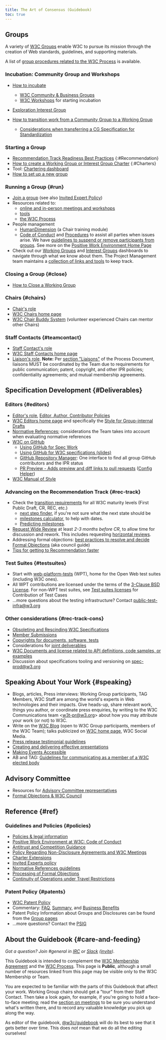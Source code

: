 ```yaml
---
title: The Art of Consensus (Guidebook)
toc: true
---
```


## Groups

A variety of [W3C Groups](../groups/) enable W3C to pursue its mission through the creation of Web standards, guidelines, and supporting materials.

A list of [group procedures related to the W3C Process](process/#groups) is available.

### Incubation: Community Group and Workshops

- [How to incubate](incubation.md)
  
  - [W3C Community & Business Groups](https://www.w3.org/community/)
  - [W3C Workshops](meetings/workshops.md) for starting incubation
- [Exploration Interest Group](https://www.w3.org/groups/ig/exploration/)
- [How to transition work from a Community Group to a Working Group](process/cg-transition.md)

  - [Considerations when transferring a CG Specification for Standardization](https://github.com/w3c/cg-council/blob/main/transfer-considerations.md)

### Starting a Group 

- [Recommendation Track Readiness Best Practices](standards-track/)
{:#Recommendation}
- [How to create a Working Group or Interest Group Charter](process/charter.md)
{:#Charters}
- Tool: [Chartering dashboard](https://www.w3.org/2024/03/charters-in-dev.html)
- [How to set up a new group](tools/new-group.md) 

### Running a Group {#run}

- [Join a group](https://www.w3.org/get-involved/) (see also [Invited Expert Policy](https://www.w3.org/invited-experts/))
- Resources related to:
  - [online and in-person meetings and workshops](meetings/)
  - [tools](tools/)
  - [the W3C Process](process/#groups)
- People management
  - [HumanDimension](https://www.w3.org/wiki/Guide/HumanDimension) (a Chair training module)
  - [Code of Conduct](https://www.w3.org/policies/code-of-conduct/) and [Procedures]([https://github.com/w3c/guide/blob/main/process/coc-incident-resolution-ombuds.md](https://www.w3.org/guide/process/coc-incident-resolution-ombuds.html)) to assist all parties when issues arise. We have [guidelines to suspend or remove participants from groups](process/suspension.md). See more on the [Positive Work Environment Home Page](https://www.w3.org/about/positive-work-environment/)
- Check out our [Working Groups](https://www.w3.org/PM/Groups/chairboards.html?gtype=working) and [Interest Groups](https://www.w3.org/PM/Groups/chairboards.html?gtype=interest) dashboards to navigate through what we know about them. The Project Management team maintains a [collection of links and tools](https://www.w3.org/PM/) to keep track.

### Closing a Group {#close}

- [How to Close a Working Group](process/closing-wg.md)

### Chairs {#chairs}

- [Chair's role](chair/role.md)
- [W3C Chairs home page](chair/)
- [W3C Chair Buddy System](chair/buddy.md) (volunteer experienced Chairs can mentor other Chairs)

### Staff Contacts {#teamcontact}

- [Staff Contact's role](teamcontact/role.md)
- [W3C Staff Contacts home page](teamcontact/)
- [Liaison's role](teamcontact/liaison-role.md). **Note:** Per [section "Liaisons"](https://www.w3.org/policies/process/#Liaisons) of the Process Document, liaisons MUST be coordinated by the Team due to requirements for public communication; patent, copyright, and other IPR policies; confidentiality agreements; and mutual membership agreements.


## Specification Development {#Deliverables}

### Editors {#editors}

- [Editor's role](editor/role.md), [Editor, Author, Contributor Policies](https://www.w3.org/Signature/Contributor.html)
- [W3C Editors home page](editor/) and specifically the [Style for Group-internal Drafts](editor/editors-draft.md)
- [Normative References](process/tilt/normative-references.md); considerations the Team takes into account when evaluating normative references
- [W3C on GitHub](github/)
  - [Using GitHub for Spec Work](github/specs.md)
  - [Using GitHub for W3C specifications (slides)](https://www.w3.org/2015/Talks/1217-github-w3c/)
  - [GitHub Repository Manager](https://labs.w3.org/repo-manager/): One interface to find all group GitHub contributors and the IPR status
  - [PR Preview - Adds preview and diff links to pull requests](https://lists.w3.org/Archives/Public/spec-prod/2017JanMar/0047.html) ([Config Helper](https://tobie.github.io/pr-preview/config.html))
- [W3C Manual of Style](manual-of-style/)


### Advancing on the Recommendation Track {#rec-track}
  
- Check the [transition requirements](transitions/) for all W3C maturity levels (First Public Draft, CR, REC, etc.)
  - [next step finder](transitions/nextstep.html), if you're not sure what the next state should be
  - [milestones calculator](./transitions/milestones/),  to help with dates.
  - [Predicting milestones](process/predicting-milestones.html).
- [Request Wide Review](documentreview/) at least *2-3 months before CR*, to allow time for discussion and rework. This includes requesting [horizontal reviews](documentreview/#how-to-get-horizontal-review).
- Addressing formal objections: [best practices to resolve and decide Formal Objections](council/council.md) (aka council guide)
- [Tips for getting to Recommendation faster](standards-track/rec-tips.md)

### Test Suites {#testsuites}

- Start with [web-platform-tests](https://web-platform-tests.org/) (WPT), home for the Open Web test suites (including W3C ones).
- All WPT contributions are licensed under the terms of the [3-Clause BSD License](https://github.com/web-platform-tests/wpt/blob/master/LICENSE.md). For non-WPT test suites, see [Test suites licenses](https://www.w3.org/copyright/test-suites-licenses/) for Contribution of Test Cases
- ...more questions about the testing infrastructure? Contact [public-test-infra@w3.org](https://lists.w3.org/Archives/Public/public-test-infra/)

### Other considerations {#rec-track-cons}

- [Obsoleting and Rescinding W3C Specifications](process/obsolete-rescinded-supserseded.md)
- [Member Submissions](process/member-submission.md)
- [Copyrights for documents, software, tests](https://www.w3.org/copyright/)
- Considerations for [joint deliverables](process/joint-deliverables.md)
- [W3C Documents and license related to API definitions, code samples, or examples](process/binding-license.md)
- Discussion about specifications tooling and versioning on [spec-prod@w3.org](https://lists.w3.org/Archives/Public/spec-prod/)

## Speaking About Your Work {#speaking}

- Blogs, articles, Press interviews: Working Group participants, TAG Members, W3C Staff are among the world's experts in Web technologies and their impacts. Give heads-up, share relevant work, things you author, or coordinate press enquiries, by writing to the W3C Communications team <[w3t-pr@w3.org](mailto:w3t-pr@w3.org)> about how you may attribute your work (or not) to W3C.
- Write on the [W3C Blog](https://www.w3.org/news-events/about-w3c-blog/) (open to W3C Group participants, members of the W3C Team); talks publicized on [W3C home page](https://www.w3.org/), W3C Social Media.
- [Press release testimonial guidelines](https://www.w3.org/2004/12/testimonial_pr-guidelines.html)
- [Creating and delivering effective presentations](https://www.w3.org/wiki/Speaker_Resources)
- [Making Events Accessible](https://www.w3.org/WAI/teach-advocate/accessible-presentations/)
- AB and TAG: [Guidelines for communicating as a member of a W3C elected body](other/elected-body-communication-guidelines.md)

## Advisory Committee

- Resources for [Advisory Committee representatives](process/#advisory-committee)
- [Formal Objections & W3C Council](council/)

## Reference {#ref}

### Guidelines and Policies {#policies}

- [Policies & legal information](https://www.w3.org/policies/)
- [Positive Work Environment at W3C: Code of Conduct](https://www.w3.org/policies/code-of-conduct/)
- [Antitrust and Competition Guidance](https://www.w3.org/policies/antitrust/)
- [Policy Regarding Non-Disclosure Agreements and W3C Meetings](https://www.w3.org/policies/no-nda/)
- [Charter Extensions](process/charter-extensions.md)
- [Invited Experts policy](https://www.w3.org/invited-experts/)
- [Normative References guidelines](process/tilt/normative-references.md)
- [Processing of Formal Objections](council/council.md)
- [Continuity of Operations under Travel Restrictions](meetings/continuity.md)

### Patent Policy {#patents}

- [W3C Patent Policy](https://www.w3.org/policies/patent-policy/)
- Commentary: [FAQ](https://www.w3.org/2003/12/22-pp-faq.html), [Summary](https://www.w3.org/2004/02/05-patentsummary.html), and [Business Benefits](https://www.w3.org/2004/03/pp-points-20040210.html)
- Patent Policy Information about Groups and Disclosures can be found from the [Group pages](https://www.w3.org/groups/)
- ...more questions? Contact the [PSIG](https://www.w3.org/2004/pp/psig/)

## About the Guidebook {#care-and-feeding}

*Got a question? Join #general in [IRC](https://webirc.w3.org/?channels=general) or [Slack](https://w3ccommunity.slack.com/) ([invite](https://www.w3.org/slack-w3ccommunity-invite)).*

This Guidebook is intended to complement the [W3C Membership Agreement](https://www.w3.org/Consortium/Agreement/Appendix) and the [W3C Process](https://www.w3.org/policies/process/). This page is **Public**, although a small number of resources linked from this page may be visible only to the W3C Membership or Team.

You are expected to be familiar with the parts of this Guidebook that affect your work. Working Group chairs should get a "tour" from their Staff Contact. Then take a look again, for example, if you're going to hold a face-to-face meeting; read the [section on meetings](#mtg-advice) to be sure you understand what's written there, and to record any valuable knowledge you pick up along the way.

As editor of the guidebook, [@w3c/guidebook](https://github.com/orgs/w3c/teams/guidebook) will do its best to see that it gets better over time. This does *not* mean that we do all the editing ourselves!
